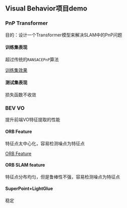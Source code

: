 ## Visual Behavior项目demo
### PnP Transformer
目的：设计一个Transformer模型来解决SLAM中的PnP问题
#### 训练集表现
超过传统的`RANSACEPnP`算法

[训练集效果](https://github.com/GUOkekkk/vb_demo/blob/main/assets/pnp_transformer_train.png)
#### 测试集表现
损失函数不收敛

### BEV VO
提升前端VO特征提取的性能
#### ORB Feature
特征点太中心化，容易检测噪点为特征点

[ORB Feature](https://github.com/GUOkekkk/vb_demo/blob/main/assets/vb_pnp_orb.mp4)
#### ORB SLAM feature
特征点分布均匀，但是鲁棒性不强，容易检测噪点为特征点
#### SuperPoint+LightGlue
稳定
